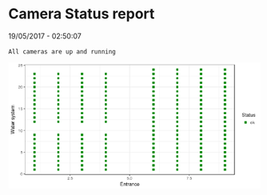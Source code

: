 Camera Status report
================
19/05/2017 - 02:50:07

    All cameras are up and running

![](camreport_files/figure-markdown_github/unnamed-chunk-2-1.png)
